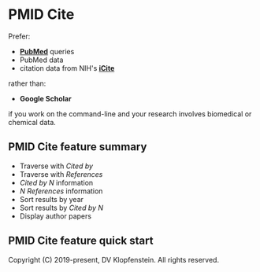 # PMID Cite
Prefer:
  * [**PubMed**](https://pubmed.ncbi.nlm.nih.gov) queries
  * PubMed data
  * citation data from NIH's [**iCite**](https://icite.od.nih.gov)    

rather than:
  * **Google Scholar**    

if you work on the command-line and your research involves biomedical or chemical data.


## PMID Cite feature summary
  * Traverse with *Cited by*
  * Traverse with *References*
  * *Cited by N* information
  * *N References* information
  * Sort results by year
  * Sort results by *Cited by N*
  * Display author papers

## PMID Cite feature quick start


Copyright (C) 2019-present, DV Klopfenstein. All rights reserved.
